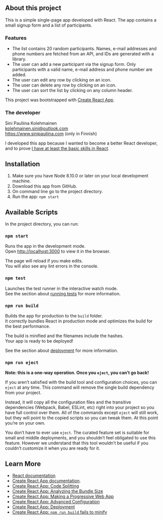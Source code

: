 ## About this project

This is a simple single-page app developed with React. The app contains a small signup form and a list of participants.

### Features

- The list contains 20 random participants. Names, e-mail addresses and phone numbers are fetched from an API, and IDs are generated with a library.
- The user can add a new participant via the signup form. Only participants with a valid name, e-mail address and phone number are added.
- The user can edit any row by clicking on an icon.
- The user can delete any row by clicking on an icon.
- The user can sort the list by clicking on any column header.

This project was bootstrapped with [Create React App](https://github.com/facebook/create-react-app).

### The developer

Sini Pauliina Kolehmainen  
kolehmainen.sini@outlook.com  
https://www.sinipauliina.com (only in Finnish)  

I developed this app because I wanted to become a better React developer, and to prove [I have at least the basic skills in React](https://github.com/digiaonline/docs/tree/master/recruitment/html5).

## Installation

1. Make sure you have Node 8.10.0 or later on your local development machine.
2. Download this app from GitHub.
3. On command line go to the project directory.
4. Run the app: `npm start`

## Available Scripts

In the project directory, you can run:

### `npm start`

Runs the app in the development mode.<br>
Open [http://localhost:3000](http://localhost:3000) to view it in the browser.

The page will reload if you make edits.<br>
You will also see any lint errors in the console.

### `npm test`

Launches the test runner in the interactive watch mode.<br>
See the section about [running tests](https://facebook.github.io/create-react-app/docs/running-tests) for more information.

### `npm run build`

Builds the app for production to the `build` folder.<br>
It correctly bundles React in production mode and optimizes the build for the best performance.

The build is minified and the filenames include the hashes.<br>
Your app is ready to be deployed!

See the section about [deployment](https://facebook.github.io/create-react-app/docs/deployment) for more information.

### `npm run eject`

**Note: this is a one-way operation. Once you `eject`, you can’t go back!**

If you aren’t satisfied with the build tool and configuration choices, you can `eject` at any time. This command will remove the single build dependency from your project.

Instead, it will copy all the configuration files and the transitive dependencies (Webpack, Babel, ESLint, etc) right into your project so you have full control over them. All of the commands except `eject` will still work, but they will point to the copied scripts so you can tweak them. At this point you’re on your own.

You don’t have to ever use `eject`. The curated feature set is suitable for small and middle deployments, and you shouldn’t feel obligated to use this feature. However we understand that this tool wouldn’t be useful if you couldn’t customize it when you are ready for it.

## Learn More

- [React documentation](https://reactjs.org/)
- [Create React App documentation](https://facebook.github.io/create-react-app/docs/getting-started).
- [Create React App: Code Splitting](https://facebook.github.io/create-react-app/docs/code-splitting)
- [Create React App: Analyzing the Bundle Size](https://facebook.github.io/create-react-app/docs/analyzing-the-bundle-size)
- [Create React App: Making a Progressive Web App](https://facebook.github.io/create-react-app/docs/making-a-progressive-web-app)
- [Create React App: Advanced Configuration](https://facebook.github.io/create-react-app/docs/advanced-configuration)
- [Create React App: Deployment](https://facebook.github.io/create-react-app/docs/deployment)
- [Create React App: `npm run build` fails to minify](https://facebook.github.io/create-react-app/docs/troubleshooting#npm-run-build-fails-to-minify)
